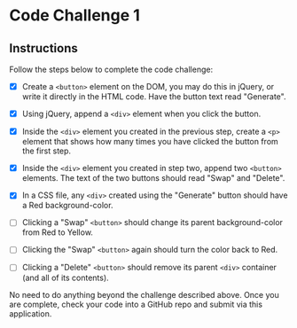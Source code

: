 # Code Challenge 1

## Instructions
Follow the steps below to complete the code challenge:

- [X] Create a `<button>` element on the DOM, you may do this in jQuery, or write it directly in the HTML code. Have the button text read "Generate".

- [X] Using jQuery, append a `<div>` element when you click the button.

- [X] Inside the `<div>` element you created in the previous step, create a `<p>` element that shows how many times you have clicked the button from the first step.

- [X] Inside the `<div>` element you created in step two, append two `<button>` elements. The text of the two buttons should read "Swap" and "Delete".

- [X] In a CSS file, any `<div>` created using the "Generate" button should have a Red background-color.

- [ ] Clicking a "Swap" `<button>` should change its parent background-color from Red to Yellow.

- [ ] Clicking the "Swap" `<button>` again should turn the color back to Red.

- [ ] Clicking a "Delete" `<button>` should remove its parent `<div>` container (and all of its contents).

No need to do anything beyond the challenge described above. Once you are complete, check your code into a GitHub repo and submit via this application.